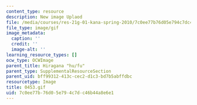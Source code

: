 ```yaml
---
content_type: resource
description: New image Uplaod
file: /media/courses/res-21g-01-kana-spring-2010/7c0ee77b76d05e794c7dc46b44a8e6e1_0453.gif
file_type: image/gif
image_metadata:
  caption: ''
  credit: ''
  image-alt: ''
learning_resource_types: []
ocw_type: OCWImage
parent_title: Hiragana "hu/fu"
parent_type: SupplementalResourceSection
parent_uid: bff99312-413c-cec2-d1c3-bd7b5abffdbc
resourcetype: Image
title: 0453.gif
uid: 7c0ee77b-76d0-5e79-4c7d-c46b44a8e6e1
---
```

